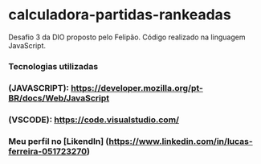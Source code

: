 # calculadora-partidas-rankeadas

Desafio 3 da DIO proposto pelo Felipão. Código realizado na linguagem JavaScript.

### Tecnologias utilizadas  
### (JAVASCRIPT): https://developer.mozilla.org/pt-BR/docs/Web/JavaScript
### (VSCODE): https://code.visualstudio.com/


### Meu perfil no [LikendIn] (https://www.linkedin.com/in/lucas-ferreira-051723270)